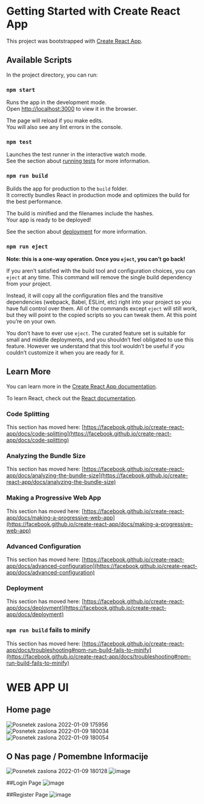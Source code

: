 # Getting Started with Create React App

This project was bootstrapped with [Create React App](https://github.com/facebook/create-react-app).

## Available Scripts

In the project directory, you can run:

### `npm start`

Runs the app in the development mode.\
Open [http://localhost:3000](http://localhost:3000) to view it in the browser.

The page will reload if you make edits.\
You will also see any lint errors in the console.

### `npm test`

Launches the test runner in the interactive watch mode.\
See the section about [running tests](https://facebook.github.io/create-react-app/docs/running-tests) for more information.

### `npm run build`

Builds the app for production to the `build` folder.\
It correctly bundles React in production mode and optimizes the build for the best performance.

The build is minified and the filenames include the hashes.\
Your app is ready to be deployed!

See the section about [deployment](https://facebook.github.io/create-react-app/docs/deployment) for more information.

### `npm run eject`

**Note: this is a one-way operation. Once you `eject`, you can’t go back!**

If you aren’t satisfied with the build tool and configuration choices, you can `eject` at any time. This command will remove the single build dependency from your project.

Instead, it will copy all the configuration files and the transitive dependencies (webpack, Babel, ESLint, etc) right into your project so you have full control over them. All of the commands except `eject` will still work, but they will point to the copied scripts so you can tweak them. At this point you’re on your own.

You don’t have to ever use `eject`. The curated feature set is suitable for small and middle deployments, and you shouldn’t feel obligated to use this feature. However we understand that this tool wouldn’t be useful if you couldn’t customize it when you are ready for it.

## Learn More

You can learn more in the [Create React App documentation](https://facebook.github.io/create-react-app/docs/getting-started).

To learn React, check out the [React documentation](https://reactjs.org/).

### Code Splitting

This section has moved here: [https://facebook.github.io/create-react-app/docs/code-splitting](https://facebook.github.io/create-react-app/docs/code-splitting)

### Analyzing the Bundle Size

This section has moved here: [https://facebook.github.io/create-react-app/docs/analyzing-the-bundle-size](https://facebook.github.io/create-react-app/docs/analyzing-the-bundle-size)

### Making a Progressive Web App

This section has moved here: [https://facebook.github.io/create-react-app/docs/making-a-progressive-web-app](https://facebook.github.io/create-react-app/docs/making-a-progressive-web-app)

### Advanced Configuration

This section has moved here: [https://facebook.github.io/create-react-app/docs/advanced-configuration](https://facebook.github.io/create-react-app/docs/advanced-configuration)

### Deployment

This section has moved here: [https://facebook.github.io/create-react-app/docs/deployment](https://facebook.github.io/create-react-app/docs/deployment)

### `npm run build` fails to minify

This section has moved here: [https://facebook.github.io/create-react-app/docs/troubleshooting#npm-run-build-fails-to-minify](https://facebook.github.io/create-react-app/docs/troubleshooting#npm-run-build-fails-to-minify)


# WEB APP UI

## Home page
![Posnetek zaslona 2022-01-09 175956](https://user-images.githubusercontent.com/56089916/148692639-f8df23d7-df94-457d-be31-3adb3638ddce.png)
![Posnetek zaslona 2022-01-09 180034](https://user-images.githubusercontent.com/56089916/148692647-96369498-c569-4f23-b4ef-9a56014c1221.png)
![Posnetek zaslona 2022-01-09 180054](https://user-images.githubusercontent.com/56089916/148692651-938e13f7-88aa-4fea-944a-3e7bc94b3b9f.png)

## O Nas page / Pomembne Informacije
![Posnetek zaslona 2022-01-09 180128](https://user-images.githubusercontent.com/56089916/148692656-01875a71-1178-4098-808a-18ff91f1be98.png)
![image](https://user-images.githubusercontent.com/56089916/148692752-06ad3258-93fe-4adb-baff-fd6424d6f49d.png)

##Login Page
![image](https://user-images.githubusercontent.com/56089916/148692711-ae7a03c2-3abb-4a28-9b92-107ab56eb09f.png)

##Register Page
![image](https://user-images.githubusercontent.com/56089916/148692726-d70df8c0-8f64-4556-87a5-f57538311a35.png)






